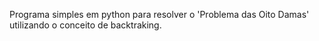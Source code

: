 Programa simples em python para resolver o 'Problema das Oito Damas' utilizando o conceito de backtraking.
